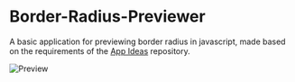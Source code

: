 # Border-Radius-Previewer
A basic application for previewing border radius in javascript, made based on the requirements of the <a href="https://github.com/florinpop17/app-ideas">App Ideas</a> repository.

![Preview](https://repository-images.githubusercontent.com/301875113/1f41e280-0a13-11eb-91ff-f792ea87ead9)
